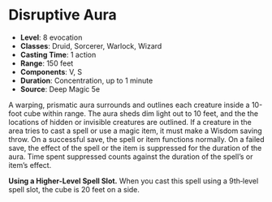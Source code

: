 # Disruptive Aura

- **Level**: 8 evocation
- **Classes**: Druid, Sorcerer, Warlock, Wizard
- **Casting Time**: 1 action
- **Range**: 150 feet
- **Components**: V, S
- **Duration**: Concentration, up to 1 minute
- **Source**: Deep Magic 5e

A warping, prismatic aura surrounds and outlines each creature inside a 10-foot cube within range. The aura sheds dim light out to 10 feet, and the the locations of hidden or invisible creatures are outlined. If a creature in the area tries to cast a spell or use a magic item, it must make a Wisdom saving throw. On a successful save, the spell or item functions normally. On a failed save, the effect of the spell or the item is suppressed for the duration of the aura. Time spent suppressed counts against the duration of the spell’s or item’s effect.

**Using a Higher-Level Spell Slot.** When you cast this spell using a 9th‐level spell slot, the cube is 20 feet on a side.
